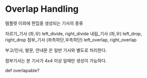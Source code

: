 # Overlap Handling

템플렛 이외에 편집중 생성되는 기사의 종류

자르기_기사 (좌,우)           left_divide, right_divide
내림_기사   (좌,우)           left_drop, right_drop
첨부_기사   (좌측하단,우측하단)  left_overlap, right_overlap

부고/인사, 발문, 안내문 은 일반 기사와 별도로 처리한다.


첨부기사는 본 기사가 4x4 이상 일때만 생성이 가능하다.

def overlapable?



